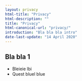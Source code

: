 ```yaml
---
layout: privacy
html-title: "Privacy"
html-description: ""
title: "Privacy"
html-canonical-url: "privacy/"
introduction: "Bla bla bla intro"
date-last-update: "14 April 2020"
---
```


## Bla bla 1

* Bleieie lbi 
* Quest bluel blue
